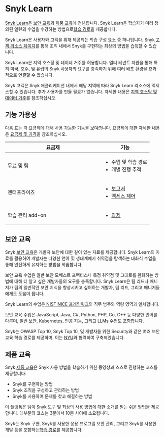 # Snyk Learn

[Snyk Learn](https://learn.snyk.io)은 [보안 교육](./#security-education)과 [제품 교육](./#product-training)에 전념합니다. Snyk Learn은 학습자가 미리 정의된 일련의 수업을 수강하는 방법으로[학습 경로](https://learn.snyk.io/catalog/?format=learning_path\&type=security-education)을 제공합니다.

Snyk Learn은 사용자와 고객을 위해 제공되는 학습 구성 요소 중 하나입니다. Snyk [고객 리소스 페이지](https://snyk.io/customer-resources/)를 통해 조직 내에서 Snyk를 구현하는 최상의 방법을 습득할 수 있습니다.

Snyk Learn은 지역 호스팅 및 데이터 거주를 허용합니다. 멀티 테넌트 지원을 통해 특히 미국, 호주, 및 유럽의 Snyk 사용자의 요구를 충족하기 위해 여러 배포 환경을 효과적으로 연결할 수 있습니다.

Snyk 고객은 Snyk 애플리케이션 내에서 해당 지역에 따라 Snyk Learn 리소스에 액세스할 수 있습니다. 추가 사용자를 만들 필요가 없습니다. 자세한 내용은 [지역 호스팅 및 데이터 거주](../../working-with-snyk/regional-hosting-and-data-residency.md)를 참조하십시오.

## 기능 가용성

다음 표는 각 요금제에 대해 사용 가능한 기능을 보여줍니다. 요금제에 대한 자세한 내용은 [요금제 및 가격](https://snyk.io/plans/)을 참조하십시오.

<table><thead><tr><th width="294">요금제</th><th>기능</th></tr></thead><tbody><tr><td>무료 및 팀</td><td><ul><li>수업 및 학습 경로</li><li>개별 진행 추적</li></ul></td></tr><tr><td>엔터프라이즈</td><td><ul><li><a href="snyk-learn-reports.md">보고서</a></li><li><a href="snyk-learn-access-controls.md">액세스 제어</a></li></ul></td></tr><tr><td>학습 관리 add-on</td><td><ul><li><a href="snyk-learn-assignments.md">과제</a></li></ul></td></tr></tbody></table>

## 보안 교육

Snyk [보안 교육](https://learn.snyk.io/catalog/?type=security-education)은 개발자 보안에 대한 깊이 있는 자료를 제공합니다. Snyk Learn의 자료를 활용하여 개발자는 다양한 언어 및 생태계에서 취약점을 탐색하는 대화식 수업을 통해 안전하게 유지하는 방법을 학습합니다.

보안 교육 수업은 일반 보안 모베스트 프랙티스나 특정 취약점 및 그대로를 완화하는 방법에 대해 더 알고 싶은 개발자들의 요구를 충족합니다. Snyk Learn은 팀 리드나 매니저가 팀의 일반적인 보안 지식을 향상시키고 싶어하는 개발자, 팀 리드, 그리고 매니저들에게도 도움이 됩니다.

Snyk Learn의 수업은[ NIST NICE 프레임워크](https://www.nist.gov/itl/applied-cybersecurity/nice)의 직무 범주와 역량 영역과 일치합니다.

보안 교육 수업은 JavaScript, Java, C#, Python, PHP, Go, C++ 등 다양한 언어를 다루며, 일반 보안, Kubernetes, 인공 지능, 그리고 LLMs 수업도 포함합니다.

Snyk는 OWASP Top 10, Snyk Top 10, 및 개발자를 위한 Security와 같은 여러 보안 교육 학습 경로를 제공하며, 이는 [NYU](https://engineering.nyu.edu/academics/programs/cybersecurity-ms-online/nyu-cyber-fellows/badges/snyk)와 협력하여 구축되었습니다.

## 제품 교육

Snyk [제품 교육](https://learn.snyk.io/catalog/?type=product-training)은 Snyk 사용 방법을 학습하기 위한 동영상과 스스로 진행하는 코스를 제공합니다:

* Snyk를 구현하는 방법
* Snyk 조직을 구성하고 관리하는 방법
* Snyk를 사용하여 문제를 찾고 해결하는 방법

이 플랫폼은 팀이 Snyk 도구 및 최상의 사용 방법에 대한 소개를 받는 쉬운 방법을 제공합니다. 대부분의 코스는 3분에서 10분 사이에 소요됩니다.

Snyk는 Snyk 구현, Snyk를 사용한 응용 프로그램 보안 관리, 그리고 Snyk를 사용한 개발 등을 포함하는[학습 경로](https://learn.snyk.io/catalog/?type=product-training\&format=learning_path)를 제공합니다.

